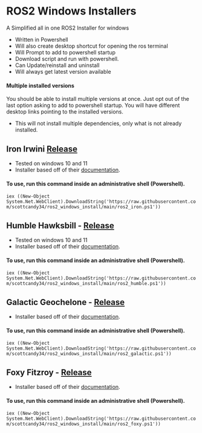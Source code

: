 # ROS2 Windows Installers
A Simplified all in one ROS2 Installer for windows
- Written in Powershell
- Will also create desktop shortcut for opening the ros terminal
- Will Prompt to add to powershell startup
- Download script and run with powershell.
- Can Update/reinstall and uninstall
- Will always get latest version available
#### Multiple installed versions
You should be able to install multiple versions at once. Just opt out of the last option asking to add to powershell startup. You will have different desktop links pointing to the installed versions.
- This will not install multiple dependencies, only what is not already installed.
## Iron Irwini [Release](https://github.com/ros2/ros2/releases?q=iron+irwini)
- Tested on windows 10 and 11
- Installer based off of their [documentation](https://docs.ros.org/en/iron/Installation/Windows-Install-Binary.html).
#### To use, run this command inside an administrative shell (Powershell).
`iex ((New-Object System.Net.WebClient).DownloadString('https://raw.githubusercontent.com/scottcandy34/ros2_windows_install/main/ros2_iron.ps1'))`
## Humble Hawksbill - [Release](https://github.com/ros2/ros2/releases?q=humble+hawksbill)
- Tested on windows 10 and 11
- Installer based off of their [documentation](https://docs.ros.org/en/humble/Installation/Windows-Install-Binary.html).
#### To use, run this command inside an administrative shell (Powershell).
`iex ((New-Object System.Net.WebClient).DownloadString('https://raw.githubusercontent.com/scottcandy34/ros2_windows_install/main/ros2_humble.ps1'))`
## Galactic Geochelone - [Release](https://github.com/ros2/ros2/releases?q=galactic+geochelone)
- Installer based off of their [documentation](https://docs.ros.org/en/galactic/Installation/Windows-Install-Binary.html).
#### To use, run this command inside an administrative shell (Powershell).
`iex ((New-Object System.Net.WebClient).DownloadString('https://raw.githubusercontent.com/scottcandy34/ros2_windows_install/main/ros2_galactic.ps1'))`
## Foxy Fitzroy - [Release](https://github.com/ros2/ros2/releases?q=foxy+fitzroy)
- Installer based off of their [documentation](https://docs.ros.org/en/foxy/Installation/Windows-Install-Binary.html).
#### To use, run this command inside an administrative shell (Powershell).
`iex ((New-Object System.Net.WebClient).DownloadString('https://raw.githubusercontent.com/scottcandy34/ros2_windows_install/main/ros2_foxy.ps1'))`
